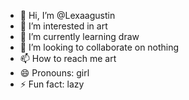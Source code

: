 - 👋 Hi, I’m @Lexaagustin
- 👀 I’m interested in art
- 🌱 I’m currently learning draw
- 💞️ I’m looking to collaborate on nothing
- 📫 How to reach me art
- 😄 Pronouns: girl
- ⚡ Fun fact: lazy

<!---
Lexaagustin/Lexaagustin is a ✨ special ✨ repository because its `README.md` (this file) appears on your GitHub profile.
You can click the Preview link to take a look at your changes.
--->
